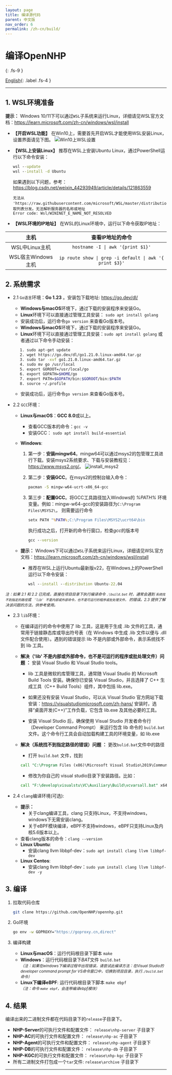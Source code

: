 ```yaml
---
layout: page
title: 编译源代码
parent: 中文版
nav_order: 6
permalink: /zh-cn/build/
---
```


# 编译OpenNHP
{: .fs-9 }

[English](/build/){: .label .fs-4 }

---

## 1. WSL环境准备

**提示：** Windows 10/11下可以通过`WSL`子系统来运行Linux，详细请见WSL官方文档：<https://learn.microsoft.com/zh-cn/windows/wsl/install>

- **【开启WSL功能】** 在Win10上，需要首先开启WSL才能使用WSL安装Linux，设置界面请见下图。
   ![Win10上WSL设置](/images/win10wsl.png)
- **【WSL上安装Linux】** 推荐在WSL上安装Ubuntu Linux，通过PowerShell运行以下命令安装：

   ```bat
   wsl --update
   wsl --install -d Ubuntu
   ```

   如果遇到以下问题，参考：<https://blog.csdn.net/weixin_44293949/article/details/121863559>

   ```text
   无法从 'https://raw.githubusercontent.com/microsoft/WSL/master/distributions/DistributionInfo.json’提取列表分发。无法解析服务器的名称或地址
   Error code: Wsl/WININET_E_NAME_NOT_RESOLVED
   ```

- **【WSL环境的IP地址】** 在WSL的Linux环境中，运行以下命令获取IP地址：

|        主机        |                    查看IP地址的命令                     |
| :----------------: | :-----------------------------------------------------: |
|   WSL中Linux主机   |            `hostname -I \| awk '{print $1}'`            |
| WSL宿主Windows主机 | `ip route show \| grep -i default \| awk '{ print $3}'` |

## 2. 系统需求

- 2.1 `Go语言`环境：**Go 1.23** 。安装包下载地址: <https://go.dev/dl/>
  - **Windows与macOS**环境下，通过下载的安装程序来安装Go。
  - **Linux**环境下可以直接通过管理工具安装： `sudo apt install golang `
  - 安装成功后，运行命令`go version` 来查看Go版本号。
  - **Windows与macOS**环境下，通过下载的安装程序来安装Go。
  - **Linux**环境下可以直接通过管理工具安装：`sudo apt install golang` 或者通过以下命令手动安装：

   ```bash
      1. sudo apt-get update
      2. wget https://go.dev/dl/go1.21.0.linux-amd64.tar.gz
      3. sudo tar -xvf go1.21.0.linux-amd64.tar.gz
      4. sudo mv go /usr/local
      5. export GOROOT=/usr/local/go
      6. export GOPATH=$HOME/go
      7. export PATH=$GOPATH/bin:$GOROOT/bin:$PATH
      8. source ~/.profile
   ```

  - 安装成功后，运行命令`go version` 来查看Go版本号。
- 2.2 `GCC`环境：
  - **Linux与macOS**：**GCC 8.0**或以上。
    - 查看GCC版本的命令：`gcc -v`
    - 安装GCC： `sudo apt install build-essential`
  - **Windows**:
    1. 第一步：**安装mingw64**。mingw64可以通过msys2的包管理工具进行下载。安装msys2系统要求、下载与安装教程见：<https://www.msys2.org/>。
    ![install_msys2](/images/install_msys2.png)

    2. 第二步：**安装GCC**。在msys2的控制台输入命令：

       ```bash
       pacman -S mingw-w64-ucrt-x86_64-gcc
       ```

    3. 第三步：**配置GCC**。将GCC工具路径加入Windows的 *%PATH%* 环境变量。例如：mingw-w64-gcc的安装路径为`C:\Program Files\MSYS2\`， 则需要运行命令

       ```bat
       setx PATH "%PATH%;C:\Program Files\MSYS2\ucrt64\bin
       ```
       执行成功之后，打开新的命令行窗口，检查*gcc*的版本号
       ```bat
       gcc --version
       ```

  - **提示：** Windows下可以通过`WSL`子系统来运行Linux，详细请见WSL官方文档：<https://learn.microsoft.com/zh-cn/windows/wsl/install>
    - 推荐在WSL上运行Ubuntu最新版v22，在Windows上的PowerShell运行以下命令安装：
      ```bat
      wsl --install --distribution Ubuntu-22.04
      ```

<small>*注：如果 2.1 和 2.2 已完成，直接在项目目录下执行编译命令 `.\build.bat` 时，通常会遇到 `系统找不到指定的路径`或 ` 'lib' 不是内部或外部命令，也不是可运行的程序或批处理文件。` 的错误。2.3 提供了解决该问题的方法，供参考使用。*</small>

- 2.3 `lib`环境：


  - 在编译运行的命令中使用了 lib 工具，这是用于生成 .lib 文件的工具，通常用于链接静态库或导出符号表（在 Windows 中生成 .lib 文件以便与 .dll 文件配合使用）。遇到的错误提示 lib 不是内部或外部命令，表示系统找不到 lib 工具。

  - **解决（'lib' 不是内部或外部命令，也不是可运行的程序或批处理文件）问题 ：** 安装 Visual Studio 和 Visual Studio tools。

    - lib 工具是微软的库管理工具，通常随 Visual Studio 的 Microsoft Build Tools 安装。确保你已安装 Visual Studio，并且选择了 C++ 生成工具（C++ Build Tools）组件，其中包括 lib.exe。

    - 如果还没有安装 Visual Studio，可以从 Visual Studio 官方网站下载安装：https://visualstudiomicrosoft.com/zh-hans/ 安装时，选择“桌面开发(C++)”工作负载，它包含 lib.exe 及其他必要的工具。

    - 安装 Visual Studio 后，确保使用 Visual Studio 开发者命令行（Developer Command Prompt） 来运行包含 lib 命令的 `build.bat `文件。这个命令行工具会自动加载构建工具的环境变量，如 lib.exe

   - **解决（系统找不到指定路径的错误）问题 ：** 更改`bulid.bat`文件中的路径

     - 打开 `build.bat` 文件，找到
     ```bat
     call "C:\Program Files (x86)\Microsoft Visual Studio\2019\Community\VC\Auxiliary\Build\vcvarsall.bat" x64
     ```

     - 修改为你自己的 visual studio目录下安装路径。比如：
     ```bat
     call "F:\develop\visualstu\VC\Auxiliary\Build\vcvarsall.bat" x64
     ```

- 2.4 `clang`编译环境(可选):

  - **提示：**
    - 关于clang编译工具，clang 只支持Linux，不支持windows，windows下无需安装clang。
    - 关于eBPF模块编译，eBPF不支持windows，eBPF只支持Linux及内核5.6版本以上。
  - 查看clang版本的命令：`clang --version`
  - **Linux Ubuntu**:
    - 安装clang llvm libbpf-dev：`sudo apt install clang llvm libbpf-dev`
  - **Linux Centos**:
    - 安装clang llvm libbpf-dev：`sudo yum install clang llvm libbpf-dev -y`


## 3. 编译

1. 拉取代码仓库

   ```bash
   git clone https://github.com/OpenNHP/opennhp.git
   ```

2. Go环境

   ```bash
   go env -w GOPROXY="https://goproxy.cn,direct"
   ```

3. 编译构建
   - **Linux与macOS**：运行代码根目录下脚本
   `make`
   - **Windows**：运行代码根目录下*BAT*文件
   `build.bat`<br>
   <small>*（注：如果在windows下编译过程中出现错误，请尝试此编译方法：在Visual Studio的developer command prompt for VS命令窗口中，切换到项目目录，执行`./build.bat`命令）*</small>
   - **Linux下编译eBPF**: 运行代码根目录下脚本
   `make ebpf`<br>
   <small>*（注：命令 `make ebpf`，会连带编译ebpf模块）*</small>

## 4. 结果

编译出来的二进制文件都在代码目录下的`release`子目录下。

- **NHP-Server**的可执行文件和配置文件： `release\nhp-server` 子目录下
- **NHP-AC**的可执行文件和配置文件： `release\nhp-ac` 子目录下
- **NHP-Agent**的可执行文件和配置文件： `release\nhp-agent` 子目录下
- **NHP-DB**的可执行文件和配置文件： `release\nhp-db` 子目录下
- **NHP-KGC**的可执行文件和配置文件： `release\nhp-kgc` 子目录下
- 所有二进制文件打包成一个`tar`文件:  `release\archive` 子目录下

---
